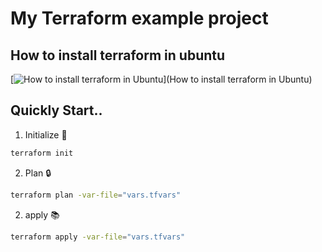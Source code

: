 # My Terraform example project

## How to install terraform in ubuntu
[![How to install terraform in Ubuntu](https://developer.hashicorp.com/terraform/tutorials/aws-get-started/install-cli)](How to install terraform in Ubuntu)


## Quickly Start..
1. Initialize 🚀 
```bash
terraform init
```

2. Plan 🔒
```bash
terraform plan -var-file="vars.tfvars"
```

2. apply 📚
```bash
terraform apply -var-file="vars.tfvars"
```